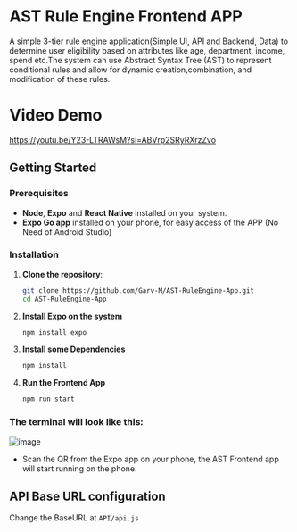 # AST Rule Engine Frontend APP
A simple 3-tier rule engine application(Simple UI, API and Backend, Data) to determine 
user eligibility based on attributes like age, department, income, spend etc.The system can use 
Abstract Syntax Tree (AST) to represent conditional rules and allow for dynamic
creation,combination, and modification of these rules.<br>
# Video Demo
https://youtu.be/Y23-LTRAWsM?si=ABVrp2SRyRXrzZvo

## Getting Started

### Prerequisites
- **Node**, **Expo** and **React Native** installed on your system.
- **Expo Go app** installed on your phone, for easy access of the APP (No Need of Android Studio)

### Installation

1. **Clone the repository**:
   ```bash
   git clone https://github.com/Garv-M/AST-RuleEngine-App.git
   cd AST-RuleEngine-App
2. **Install Expo on the system**
   ```bash
   npm install expo

3. **Install some Dependencies**
   ```bash
   npm install
   
3. **Run the Frontend App**
   ```bash
   npm run start
### The terminal will look like this: <br>
![image](https://github.com/user-attachments/assets/50cc514d-2de7-4e97-b6dc-b770072146bb)
<br>
- Scan the QR from the Expo app on your phone, the AST Frontend app will start running on the phone. 

## API Base URL configuration 
Change the BaseURL at ```API/api.js```
